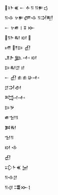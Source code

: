 <div class='block'>
<div class='line'>𒂟𒈨𒌍 𒀸 𒅆𒀀 𒀀𒊓𒌓</div>
<div class='line'>𒀀𒈾 𒆳𒊓𒂇𒈾 𒀀𒋫𒋃</div>
<div class='line'>𒀸 𒆳𒌑 𒑱 𒐉 𒁍</div>
<div class='line'>𒀀𒈨𒊑 𒊭 </div>
<div class='line'>𒋬 𒈫𒄿 𒌷</div>
<div class='line'>𒂗𒉿𒆥𒋾 𒊭</div>
<div class='line'>𒄿𒊑𒆪 𒄑</div>
<div class='line'>𒀸 𒌷 𒉺𒉺𒄩𒋾</div>
<div class='line'>𒆪𒋫𒀠</div>
<div class='line'>𒅋𒋾</div>
<div class='line'>𒄿𒃻</div>
<div class='line'>𒌑𒈠𒀀</div>
<div class='line'>𒀉𒊑</div>
<div class='line'>𒈠𒀀</div>
<div class='line'>𒊭 𒈾</div>
<div class='line'>𒌷</div>
<div class='line'>𒃾𒈨𒌍 𒅁</div>
<div class='line'>𒀀𒈾𒆪</div>
<div class='line'>𒀀𒋼 𒃮𒁍𒋙</div>
</div>